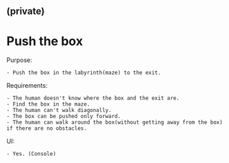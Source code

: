 ## (private)

# Push the box

  Purpose:

	- Push the box in the labyrinth(maze) to the exit.
  
  Requirements: 
 
	- The human doesn't know where the box and the exit are.
	- Find the box in the maze.
	- The human can't walk diagonally.
	- The box can be pushed only forward.
	- The human can walk around the box(without getting away from the box) if there are no obstacles.
	
  UI:
  
  	- Yes. (Console)
